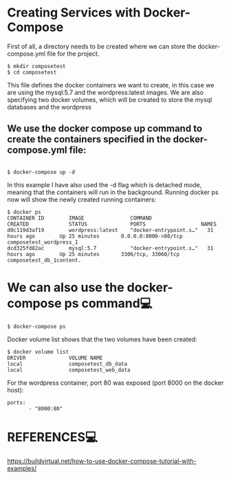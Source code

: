 
# Creating Services with Docker-Compose

First of all, a directory needs to be created where we can store the docker-compose.yml file for the project.

```
$ mkdir composetest
$ cd composetest
```
This file defines the docker containers we want to create, in this case we are using the mysql:5.7 and the wordpress:latest images. We are also specifying two docker volumes, which will be created to store the mysql databases and the wordpress 


## We use the docker compose up command to create the containers specified in the docker-compose.yml file:

```

$ docker-compose up -d

```


In this example I have also used the -d flag which is detached mode, meaning that the containers will run in the background. Running docker ps now will show the newly created running containers:

```
$ docker ps
CONTAINER ID        IMAGE               COMMAND                  CREATED             STATUS              PORTS                  NAMES
d0c119d3af19        wordpress:latest    "docker-entrypoint.s…"   31 hours ago        Up 25 minutes       0.0.0.0:8000->80/tcp   composetest_wordpress_1
dcd325fd82ac        mysql:5.7           "docker-entrypoint.s…"   31 hours ago        Up 25 minutes       3306/tcp, 33060/tcp    composetest_db_1content.
```

# We can also use the docker-compose ps command:computer:

```
$ docker-compose ps 
```

Docker volume list shows that the two volumes have been created:

```
$ docker volume list
DRIVER              VOLUME NAME
local               composetest_db_data
local               composetest_web_data
```
For the wordpress container, port 80 was exposed (port 8000 on the docker host):

```
ports:
       - "8000:80"

```

# REFERENCES:computer:
https://buildvirtual.net/how-to-use-docker-compose-tutorial-with-examples/


